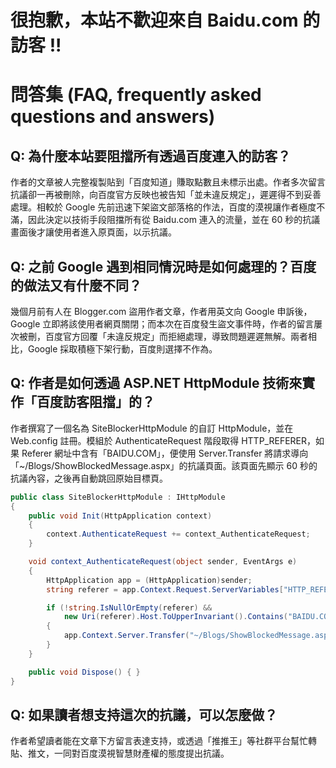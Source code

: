 # 很抱歉，本站不歡迎來自 Baidu.com 的訪客 !!

# 問答集 (FAQ, frequently asked questions and answers)

## Q: 為什麼本站要阻擋所有透過百度連入的訪客？
作者的文章被人完整複製貼到「百度知道」賺取點數且未標示出處。作者多次留言抗議卻一再被刪除，向百度官方反映也被告知「並未違反規定」，遲遲得不到妥善處理。相較於 Google 先前迅速下架盜文部落格的作法，百度的漠視讓作者極度不滿，因此決定以技術手段阻擋所有從 Baidu.com 連入的流量，並在 60 秒的抗議畫面後才讓使用者進入原頁面，以示抗議。

## Q: 之前 Google 遇到相同情況時是如何處理的？百度的做法又有什麼不同？
幾個月前有人在 Blogger.com 盜用作者文章，作者用英文向 Google 申訴後，Google 立即將該使用者網頁關閉；而本次在百度發生盜文事件時，作者的留言屢次被刪，百度官方回覆「未違反規定」而拒絕處理，導致問題遲遲無解。兩者相比，Google 採取積極下架行動，百度則選擇不作為。

## Q: 作者是如何透過 ASP.NET HttpModule 技術來實作「百度訪客阻擋」的？
作者撰寫了一個名為 SiteBlockerHttpModule 的自訂 HttpModule，並在 Web.config 註冊。模組於 AuthenticateRequest 階段取得 HTTP_REFERER，如果 Referer 網址中含有「BAIDU.COM」，便使用 Server.Transfer 將請求導向 「~/Blogs/ShowBlockedMessage.aspx」的抗議頁面。該頁面先顯示 60 秒的抗議內容，之後再自動跳回原始目標頁。

```csharp
public class SiteBlockerHttpModule : IHttpModule
{
    public void Init(HttpApplication context)
    {
        context.AuthenticateRequest += context_AuthenticateRequest;
    }

    void context_AuthenticateRequest(object sender, EventArgs e)
    {
        HttpApplication app = (HttpApplication)sender;
        string referer = app.Context.Request.ServerVariables["HTTP_REFERER"];

        if (!string.IsNullOrEmpty(referer) &&
            new Uri(referer).Host.ToUpperInvariant().Contains("BAIDU.COM"))
        {
            app.Context.Server.Transfer("~/Blogs/ShowBlockedMessage.aspx");
        }
    }

    public void Dispose() { }
}
```

## Q: 如果讀者想支持這次的抗議，可以怎麼做？
作者希望讀者能在文章下方留言表達支持，或透過「推推王」等社群平台幫忙轉貼、推文，一同對百度漠視智慧財產權的態度提出抗議。